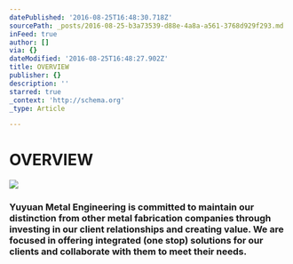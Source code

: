 ```yaml
---
datePublished: '2016-08-25T16:48:30.718Z'
sourcePath: _posts/2016-08-25-b3a73539-d88e-4a8a-a561-3768d929f293.md
inFeed: true
author: []
via: {}
dateModified: '2016-08-25T16:48:27.902Z'
title: OVERVIEW
publisher: {}
description: ''
starred: true
_context: 'http://schema.org'
_type: Article

---
```

# OVERVIEW
![](https://the-grid-user-content.s3-us-west-2.amazonaws.com/056e54f9-8b53-4016-affe-7dc5bb08c0a2.jpg)

### Yuyuan Metal Engineering is committed to maintain our distinction from other metal fabrication companies through investing in our client relationships and creating value. We are focused in offering integrated (one stop) solutions for our clients and collaborate with them to meet their needs.